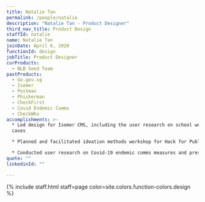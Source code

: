 ```yaml
---
title: Natalie Tan
permalink: /people/natalie
description: "Natalie Tan - Product Designer"
third_nav_title: Product Design
staffId: natalie
name: Natalie Tan
joinDate: April 6, 2020
functionId: design
jobTitle: Product Designer
curProducts:
  - NLB Seed Team
pastProducts:
  - Go.gov.sg
  - Isomer
  - Postman
  - Phisherman
  - CheckFirst
  - Covid Endemic Comms
  - CheckWho
accomplishments: >-
  * Led design for Isomer CMS, including the user research on school website use
  cases

  * Planned and facilitated ideation methods workshop for Hack for Public Good 2023

  * Conducted user research on Covid-19 endemic comms measures and presented findings to senior government leadership to accelerate change in the government communication approach
quote: ""
linkedinId: ""

---
```


{% include staff.html staff=page color=site.colors.function-colors.design %}
